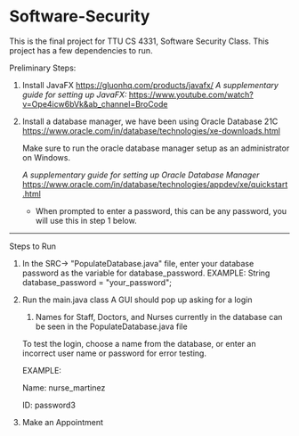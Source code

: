 # Software-Security

This is the final project for TTU CS 4331, Software Security Class. 
This project has a few dependencies to run.

 
Preliminary Steps:
  1. Install JavaFX
      https://gluonhq.com/products/javafx/
      <i>A supplementary guide for setting up JavaFX:</i>
      https://www.youtube.com/watch?v=Ope4icw6bVk&ab_channel=BroCode
      
  2. Install a database manager, we have been using Oracle Database 21C 
      https://www.oracle.com/in/database/technologies/xe-downloads.html
      
      Make sure to run the oracle database manager setup as an administrator on Windows.
      
      <i>A supplementary guide for setting up Oracle Database Manager</i>
       https://www.oracle.com/in/database/technologies/appdev/xe/quickstart.html
       
      - When prompted to enter a password, this can be any password, you will use
      this in step 1 below.
   
        

--------------------------------------------------------------------------------
Steps to Run
  1. In the SRC-> "PopulateDatabase.java" file, enter your database password as the variable 
      for database_password. 
      EXAMPLE:
        String database_password = "your_password";
        
  2. Run the main.java class
       A GUI should pop up asking for a login
     1. Names for Staff, Doctors, and Nurses currently in the database can be seen in the PopulateDatabase.java file
     
     To test the login, choose a name from the database, or enter an incorrect user name or password for error testing. 
     
     EXAMPLE: 
     
      Name: nurse_martinez 
      
      ID: password3 
      
 3. Make an Appointment 
      
     



